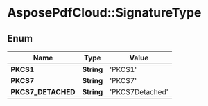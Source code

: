# AsposePdfCloud::SignatureType


## Enum
Name | Type | Value
------------ | ------------- | -------------
**PKCS1** | **String** | 'PKCS1'
**PKCS7** | **String** | 'PKCS7'
**PKCS7_DETACHED** | **String** | 'PKCS7Detached'



